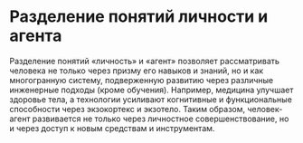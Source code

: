 # Разделение понятий личности и агента

Разделение понятий «личность» и «агент» позволяет рассматривать человека не только через призму его навыков и знаний, но и как многогранную систему, подверженную развитию через различные инженерные подходы (кроме обучения). Например, медицина улучшает здоровье тела, а технологии усиливают когнитивные и функциональные способности через экзокортекс и экзотело. Таким образом, человек-агент развивается не только через личностное совершенствование, но и через доступ к новым средствам и инструментам.
